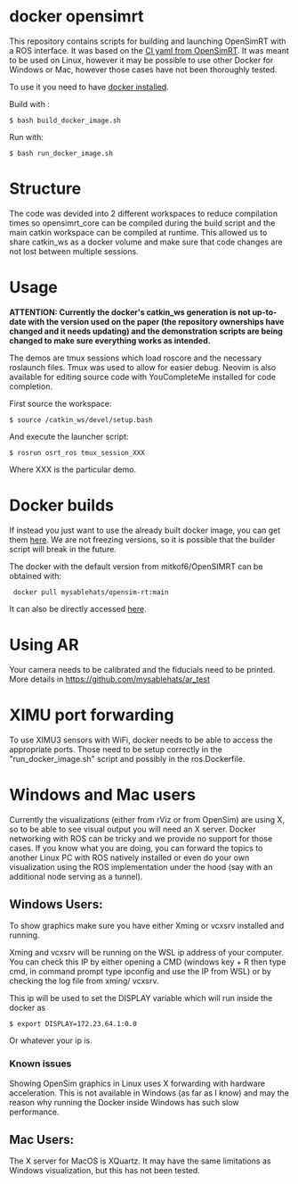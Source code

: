 # docker opensimrt

This repository contains scripts for building and launching OpenSimRT with a ROS interface. It was based on the [CI yaml from OpenSimRT](https://github.com/mitkof6/OpenSimRT). It was meant to be used on Linux, however it may be possible to use other Docker for Windows or Mac, however those cases have not been thoroughly tested.

To use it you need to have [docker installed](https://docs.docker.com/get-docker/).

Build with :

    $ bash build_docker_image.sh

Run with:

    $ bash run_docker_image.sh
    
# Structure

The code was devided into 2 different workspaces to reduce compilation times so opensimrt_core can be compiled during the build script and the main catkin workspace can be compiled at runtime. This allowed us to share catkin\_ws as a docker volume and make sure that code changes are not lost between multiple sessions.

# Usage

**ATTENTION: Currently the docker's catkin\_ws generation is not up-to-date with the version used on the paper (the repository ownerships have changed and it needs updating) and the demonstration scripts are being changed to make sure everything works as intended.**

The demos are tmux sessions which load roscore and the necessary roslaunch files. Tmux was used to allow for easier debug. Neovim is also available for editing source code with YouCompleteMe installed for code completion. 

First source the workspace:
    
    $ source /catkin_ws/devel/setup.bash
    
And execute the launcher script:

    $ rosrun osrt_ros tmux_session_XXX
    
Where XXX is the particular demo.

# Docker builds

If instead you just want to use the already built docker image, you can get them [here](https://hub.docker.com/r/mysablehats/opensim-rt/tags). We are not freezing versions, so it is possible that the builder script will break in the future. 

The docker with the default version from mitkof6/OpenSIMRT can be obtained with: 

     docker pull mysablehats/opensim-rt:main

It can also be directly accessed [here](https://hub.docker.com/layers/mysablehats/opensim-rt/main/images/sha256-f3f238759e736f2fd01b9a1eec307b9dbe664f97206e438541bb2685b9fcb38e).

# Using AR

Your camera needs to be calibrated and the fiducials need to be printed. More details in https://github.com/mysablehats/ar_test

# XIMU port forwarding

To use XIMU3 sensors with WiFi, docker needs to be able to access the appropriate ports. Those need to be setup correctly in the "run\_docker\_image.sh" script and possibly in the ros.Dockerfile.

# Windows and Mac users

Currently the visualizations (either from rViz or from OpenSim) are using X, so to be able to see visual output you will need an X server. Docker networking with ROS can be tricky and we provide no support for those cases. If you know what you are doing, you can forward the topics to another Linux PC with ROS natively installed or even do your own visualization using the ROS implementation under the hood (say with an additional node serving as a tunnel). 

## Windows Users:

To show graphics make sure you have either Xming or vcxsrv installed and running. 

Xming and vcxsrv will be running on the WSL ip address of your computer. You can check this IP by either opening a CMD (windows key + R then type cmd, in command prompt type ipconfig and use the IP from WSL) or by checking the log file from xming/ vcxsrv.

This ip will be used to set the DISPLAY variable which will run inside the docker as

    $ export DISPLAY=172.23.64.1:0.0

Or whatever your ip is. 

### Known issues

Showing OpenSim graphics in Linux uses X forwarding with hardware acceleration. This is not available in Windows (as far as I know) and may the reason why running the Docker inside Windows has such slow performance.

## Mac Users:

The X server for MacOS is XQuartz. It may have the same limitations as Windows visualization, but this has not been tested.

